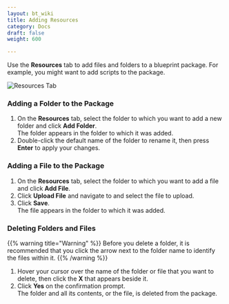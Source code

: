 ```yaml
---
layout: bt_wiki
title: Adding Resources
category: Docs
draft: false
weight: 600

---
```

Use the **Resources** tab to add files and folders to a blueprint package. For example, you might want to add scripts to the package.

![Resources Tab]( /images/composer/resources-tab.png )<br>

### Adding a Folder to the Package

1. On the **Resources** tab, select the folder to which you want to add a new folder and click **Add Folder**.   
   The folder appears in the folder to which it was added.
2. Double-click the default name of the folder to rename it, then press **Enter** to apply your changes.

### Adding a File to the Package

1. On the **Resources** tab, select the folder to which you want to add a file and click **Add File**.
2. Click **Upload File** and navigate to and select the file to upload.
3. Click **Save**.<br>
The file appears in the folder to which it was added.

### Deleting Folders and Files

{{% warning title="Warning" %}}
Before you delete a folder, it is recommended that you click the arrow next to the folder name to identify the files within it.
{{% /warning %}}

1. Hover your cursor over the name of the folder or file that you want to delete, then click the **X** that appears beside it.
2. Click **Yes** on the confirmation prompt.<br>
The folder and all its contents, or the file, is deleted from the package. 
